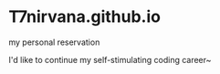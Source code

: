 # T7nirvana.github.io
my personal reservation

I'd like to continue my self-stimulating coding career~
